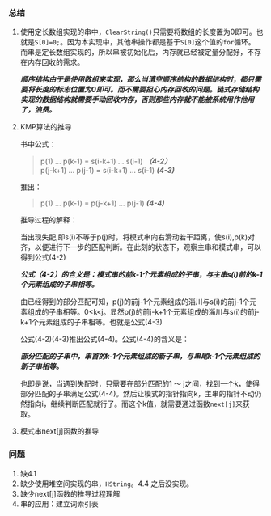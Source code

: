 ### 总结

1. 使用定长数组实现的串中，`ClearString()`只需要将数组的长度置为0即可。也就是`S[0]=0;`。因为本实现中，其他串操作都是基于`S[0]`这个值的`for`循环。
   而串是定长数组实现的，所以串被初始化后，内存就已经被定量分配好，不存在内存回收的需求。

   ***顺序结构由于是使用数组来实现，那么当清空顺序结构的数据结构时，都只需要将长度的标志位置为0即可。而不需要担心内存回收的问题。链式存储结构实现的数据结构就需要手动回收内存，否则那些内存就不能被系统用作他用了，浪费。***

2. KMP算法的推导

   书中公式：    
   > p(1) ... p(k-1) = s(i-k+1) ... s(i-1)               ***（4-2）***    
   > p(j-k+1) ... p(j-1) = s(i-k+1) ... s(i-1)            ***(4-3)***    
   
   推出：    

   > p(1) ... p(k-1) = p(j-k+1) ... p(j-1)         ***(4-4)***        

   推导过程的解释：    

   当出现失配,即s(i)不等于p(j)时，将模式串向右滑动若干距离，使s(i),p(k)对齐，以便进行下一步的匹配判断。在此刻的状态下，观察主串和模式串，可以得到公式(4-2)
   
   ***公式（4-2）的含义是：模式串的前k-1个元素组成的子串，与主串s(i)前的k-1个元素组成的子串相等。***

   由已经得到的部分匹配可知，p(j)的前j-1个元素组成的淄川与s(i)的前j-1个元素组成的子串相等。0<k<j。显然p(j)的前j-k+1个元素组成的淄川与s(i)的前j-k+1个元素组成的子串相等。也就是公式(4-3)

   公式(4-2)(4-3)推出公式(4-4)。公式(4-4)的含义是：

   ***部分匹配的子串中，串首的k-1个元素组成的新子串，与串尾k-1个元素组成的新子串相等。***

   也即是说，当遇到失配时，只需要在部分匹配的1 ～ j之间，找到一个k，使得部分匹配的子串满足公式(4-4)。然后让模式的指针指向k，主串的指针不动仍然指向i，继续判断匹配就行了。而这个k值，就需要通过函数`next[j]`来获取。

3. 模式串next[j]函数的推导

### 问题

1. 缺4.1
2. 缺少使用堆空间实现的串，`HString`。4.4 之后没实现。
3. 缺少next[j]函数的推导过程理解
4. 串的应用：建立词索引表